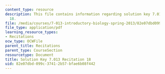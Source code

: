 ```yaml
---
content_type: resource
description: This file contains information regarding solution key 7.013 recitation
  18.
file: /media/courses/7-013-introductory-biology-spring-2013/82e07dbd099c37412b57bfae6b08f442_MIT7_013S12_RecitatSol_18.pdf
file_type: application/pdf
learning_resource_types:
- Recitations
ocw_type: OCWFile
parent_title: Recitations
parent_type: CourseSection
resourcetype: Document
title: Solution Key 7.013 Recitation 18
uid: 82e07dbd-099c-3741-2b57-bfae6b08f442
---
```


